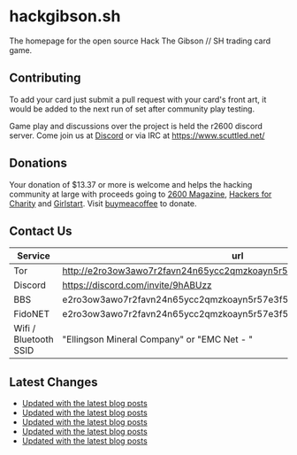 # hackgibson.sh
The homepage for the open source Hack The Gibson // SH trading card game.


## Contributing

To add your card just submit a pull request with your card's front art, it would be added to the next run of set after community play testing.

Game play and discussions over the project is held the r2600 discord server. Come join us at [Discord](https://discord.com/invite/9hABUzz) or via IRC at https://www.scuttled.net/


## Donations

Your donation of $13.37 or more is welcome and helps the hacking community at large with proceeds going to [2600 Magazine](https://2600.com/), [Hackers for Charity](https://hackersforcharity.org) and [Girlstart](https://girlstart.org).  Visit [buymeacoffee](https://www.buymeacoffee.com/hackgibson.sh) to donate.


## Contact Us

Service | url
-|-
Tor | http://e2ro3ow3awo7r2favn24n65ycc2qmzkoayn5r57e3f56nvjwdcgg32ad.onion
Discord | https://discord.com/invite/9hABUzz
BBS | e2ro3ow3awo7r2favn24n65ycc2qmzkoayn5r57e3f56nvjwdcgg32ad.onion:23
FidoNET | e2ro3ow3awo7r2favn24n65ycc2qmzkoayn5r57e3f56nvjwdcgg32ad.onion:24554
Wifi / Bluetooth SSID | "Ellingson Mineral Company" or "EMC Net - <fidonet address>"

## Latest Changes
<!-- BLOG-POST-LIST:START -->
- [Updated with the latest blog posts](https://github.com/DFW2600/hackgibson.sh/commit/f1d98c953f204736863895bcef289813cda6ade0)
- [Updated with the latest blog posts](https://github.com/DFW2600/hackgibson.sh/commit/cccaf9e81bda45bbe8d0cb07f1e0fd2815a970a6)
- [Updated with the latest blog posts](https://github.com/DFW2600/hackgibson.sh/commit/b80a396d02c1c5a454af07d539f9819fa00bf5e7)
- [Updated with the latest blog posts](https://github.com/DFW2600/hackgibson.sh/commit/a3e994b46c9f5a4ba84c0a895353d7cd33f95f19)
- [Updated with the latest blog posts](https://github.com/DFW2600/hackgibson.sh/commit/6cc340a95bd687a85d6c2fc46b0865fbf06bc03a)
<!-- BLOG-POST-LIST:END -->
